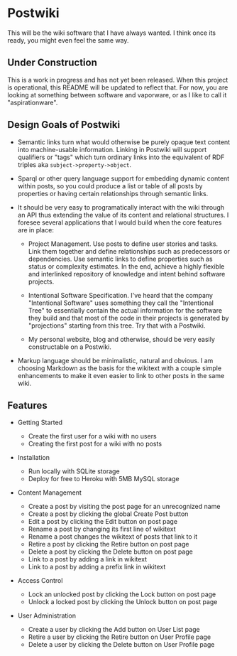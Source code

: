 Postwiki
========

This will be the wiki software that I have always wanted.  I think once its
ready, you might even feel the same way.

Under Construction
------------------

This is a work in progress and has not yet been released.  When this project is
operational, this README will be updated to reflect that.  For now, you are
looking at something between software and vaporware, or as I like to call it
"aspirationware".

Design Goals of Postwiki
------------------------

* Semantic links turn what would otherwise be purely opaque text content into
  machine-usable information.  Linking in Postwiki will support qualifiers or
  "tags" which turn ordinary links into the equivalent of RDF triples aka
  `subject->property->object`.

* Sparql or other query language support for embedding dynamic content within
  posts, so you could produce a list or table of all posts by properties or
  having certain relationships through semantic links.

* It should be very easy to programatically interact with the wiki through an
  API thus extending the value of its content and relational structures.  I
  foresee several applications that I would build when the core features are in
  place:

  * Project Management.  Use posts to define user stories and tasks.  Link them
    together and define relationships such as predecessors or dependencies.  Use
    semantic links to define properties such as status or complexity estimates.
    In the end, achieve a highly flexible and interlinked repository of
    knowledge and intent behind software projects.

  * Intentional Software Specification.  I've heard that the company
    "Intentional Software" uses something they call the "Intentional Tree" to
    essentially contain the actual information for the software they build and
    that most of the code in their projects is generated by "projections"
    starting from this tree.  Try that with a Postwiki.

  * My personal website, blog and otherwise, should be very easily
    constructable on a Postwiki.

* Markup language should be minimalistic, natural and obvious.  I am choosing
  Markdown as the basis for the wikitext with a couple simple enhancements to
  make it even easier to link to other posts in the same wiki.

Features
--------

* Getting Started
  * Create the first user for a wiki with no users
  * Creating the first post for a wiki with no posts

* Installation
  * Run locally with SQLite storage
  * Deploy for free to Heroku with 5MB MySQL storage

* Content Management
  * Create a post by visiting the post page for an unrecognized name
  * Create a post by clicking the global Create Post button
  * Edit a post by clicking the Edit button on post page
  * Rename a post by changing its first line of wikitext
  * Rename a post changes the wikitext of posts that link to it
  * Retire a post by clicking the Retire button on post page
  * Delete a post by clicking the Delete button on post page
  * Link to a post by adding a link in wikitext
  * Link to a post by adding a prefix link in wikitext

* Access Control
  * Lock an unlocked post by clicking the Lock button on post page
  * Unlock a locked post by clicking the Unlock button on post page

* User Administration
  * Create a user by clicking the Add button on User List page
  * Retire a user by clicking the Retire button on User Profile page
  * Delete a user by clicking the Delete button on User Profile page



